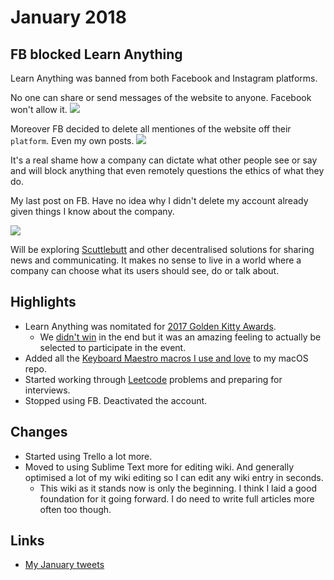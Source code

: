 # January 2018
## FB blocked Learn Anything
Learn Anything was banned from both Facebook and Instagram platforms.

No one can share or send messages of the website to anyone. Facebook won't allow it.
![](https://i.imgur.com/DZWjMDn.jpg)

Moreover FB decided to delete all mentiones of the website off their `platform`. Even my own posts.
![](https://i.imgur.com/SptlLnC.png)

It's a real shame how a company can dictate what other people see or say and will block anything that even remotely questions the ethics of what they do.

My last post on FB. Have no idea why I didn't delete my account already given things I know about the company.

![](https://i.imgur.com/k8HFr0e.png)

Will be exploring [Scuttlebutt](https://www.scuttlebutt.nz) and other decentralised solutions for sharing news and communicating. It makes no sense to live in a world where a company can choose what its users should see, do or talk about.

## Highlights
- Learn Anything was nomitated for [2017 Golden Kitty Awards](https://www.producthunt.com/golden-kitty-awards-2017).
	- We [didn't win](https://blog.producthunt.com/golden-kitty-awards-winners-7c2628e5f429) in the end but it was an amazing feeling to actually be selected to participate in the event.
- Added all the [Keyboard Maestro macros I use and love](https://github.com/nikitavoloboev/my-mac-os/tree/master/km) to my macOS repo.
- Started working through [Leetcode](https://github.com/nikitavoloboev/leetcode) problems and preparing for interviews.
- Stopped using FB. Deactivated the account.

## Changes
- Started using Trello a lot more.
- Moved to using Sublime Text more for editing wiki. And generally optimised a lot of my wiki editing so I can edit any wiki entry in seconds.
	- This wiki as it stands now is only the beginning. I think I laid a good foundation for it going forward. I do need to write full articles more often too though.

## Links
- [My January tweets](https://twitter.com/search?l=&q=from%3Anikitavoloboev%20since%3A2018-01-01%20until%3A2018-01-30&src=typd)